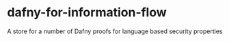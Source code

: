 # dafny-for-information-flow
A store for a number of Dafny proofs for language based security properties
